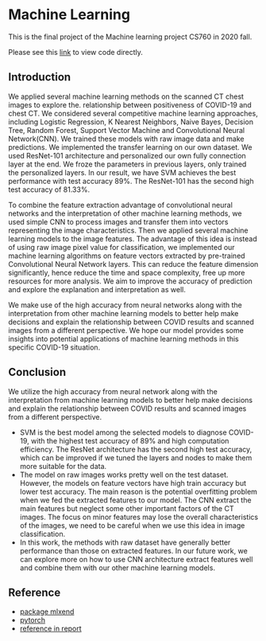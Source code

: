 # Machine Learning
This is the final project of the Machine learning project CS760 in 2020 fall. 

Please see this [link](http://pages.cs.wisc.edu/~zxu444/cs760/) to view code directly.

## Introduction
We applied several machine learning methods on the scanned CT chest images to explore the. relationship between positiveness of COVID-19 and chest CT.
We considered several competitive machine learning approaches, including Logistic Regression, K Nearest Neighbors, Naive Bayes, Decision Tree, Random Forest, Support Vector Machine and Convolutional Neural Network(CNN). We trained these models with raw image data and make predictions. We implemented the transfer learning on our own dataset. We used ResNet-101 architecture and personalized our own fully connection layer at the end. We froze the parameters in previous layers, only trained the personalized layers. In our result, we have SVM achieves the best performance with test accuracy 89%. The ResNet-101 has the second high test accuracy of 81.33%.

To combine the feature extraction advantage of convolutional neural networks and the interpretation of other machine learning methods, we used simple CNN to process images and transfer them into vectors representing the image characteristics. Then we applied several machine learning models to the image features. The advantage of this idea is instead of using raw image pixel value for classification, we implemented our machine learning algorithms on feature vectors extracted by pre-trained Convolutional Neural Network layers. This can reduce the feature dimension significantly, hence reduce the time and space complexity, free up more resources for more analysis. We aim to improve the accuracy of prediction and explore the explanation and interpretation as well.

We make use of the high accuracy from neural networks along with the interpretation from other machine learning models to better help make decisions and explain the relationship between COVID results and scanned images from a different perspective. We hope our model provides some insights into potential applications of machine learning methods in this specific COVID-19 situation.

## Conclusion
We utilize the high accuracy from neural network along with the interpretation from machine learning models to better help make decisions and explain the relationship between COVID results and scanned images from a different perspective.
- SVM is the best model among the selected models to diagnose COVID-19, with the highest test accuracy of 89% and high computation efficiency. The ResNet architecture has the second high test accuracy, which can be improved if we tuned the layers and nodes to make them more suitable for the data.
- The model on raw images works pretty well on the test dataset. However, the models on feature vectors have high train accuracy but lower test accuracy. The main reason is the potential overfitting problem when we fed the extracted features to our model. The CNN extract the main features but neglect some other important factors of the CT images. The focus on minor features may lose the overall characteristics of the images, we need to be careful when we use this idea in image classification.
- In this work, the methods with raw dataset have generally better performance than those on extracted features. In our future work, we can explore more on how to use CNN architecture extract features well and combine them with our other machine learning models.

## Reference
- [package mlxend](http://rasbt.github.io/mlxtend)
- [pytorch](https://pytorch.org)
- [reference in report](https://github.com/OliverXUZY/CS760-ML-fall20/blob/master/project/760project.pdf)


